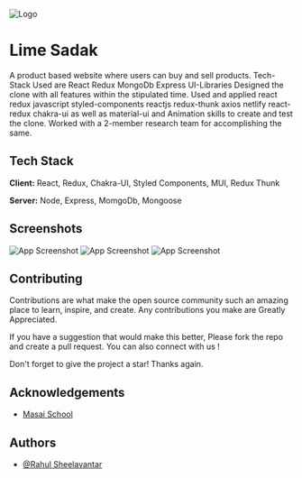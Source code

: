 
![Logo](<img width="93" alt="image" src="https://user-images.githubusercontent.com/48915605/220955649-cb192e69-2cbb-4f50-97bc-0620061c1584.png">
)




# Lime Sadak

A product based website where users can buy and sell products.
Tech-Stack Used are React Redux MongoDb Express UI-Libraries 
Designed the clone with all features within the stipulated time. Used and applied react redux javascript styled-components reactjs redux-thunk axios netlify react-redux chakra-ui as well as material-ui and Animation skills to create and test the clone. Worked with a 2-member research team for accomplishing the same.




## Tech Stack

**Client:** React, Redux, Chakra-UI, Styled Components, MUI, Redux Thunk

**Server:** Node, Express, MomgoDb, Mongoose


## Screenshots

![App Screenshot](<img width="960" alt="image" src="https://user-images.githubusercontent.com/48915605/220955552-aa2bdea7-2eb0-4274-87e7-adeec2bc7c8f.png">)
![App Screenshot](<img width="307" alt="image" src="https://user-images.githubusercontent.com/48915605/220955810-2e31d267-b307-4f5f-ace3-b8ad5d84dfb2.png">)
![App Screenshot](<img width="246" alt="image" src="https://user-images.githubusercontent.com/48915605/220955964-52fa4c7a-cbcc-4c0d-9cd6-c53b2197f28c.png">)

## Contributing

Contributions are what make the open source community such an amazing place to learn, inspire, and create. Any contributions you make are Greatly Appreciated.

If you have a suggestion that would make this better, Please fork the repo and create a pull request. You can also connect with us !

Don't forget to give the project a star! Thanks again.


## Acknowledgements

 - [Masai School]("https://www.masai.school/")


## Authors

- [@Rahul Sheelavantar](https://www.github.com/rahul2437)

